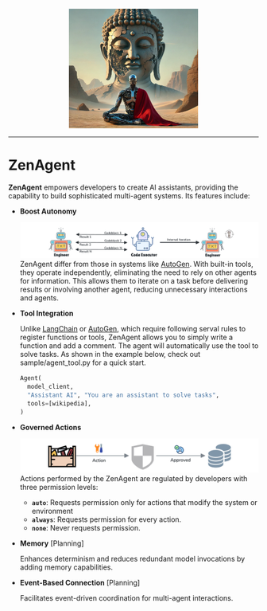 <p align="center">
  <img src="./asset/zen-agent.png" width="260", height="240" />
</p>

---

# ZenAgent

**ZenAgent** empowers developers to create AI assistants, providing the capability to build sophisticated multi-agent systems. Its features include:

- **Boost Autonomy**

  ![alt text](./asset/autonomy.png)
  ZenAgent differ from those in systems like [AutoGen](https://microsoft.github.io/autogen/0.2/). With built-in tools, they operate independently, eliminating the need to rely on other agents for information. This allows them to iterate on a task before delivering results or involving another agent, reducing unnecessary interactions and agents.

- **Tool Integration**

  Unlike [LangChain](https://python.langchain.com/docs/how_to/custom_tools/) or [AutoGen](https://microsoft.github.io/autogen/0.2/docs/tutorial/tool-use/), which require following serval rules to register functions or tools, ZenAgent allows you to simply write a function and add a comment. The agent will automatically use the tool to solve tasks. As shown in the example below, check out sample/agent_tool.py for a quick start.

  ```python
  Agent(
    model_client,
    "Assistant AI", "You are an assistant to solve tasks",
    tools=[wikipedia],
  )
  ```

- **Governed Actions**

  ![governed action](./asset/action.png)
  Actions performed by the ZenAgent are regulated by developers with three permission levels:  
  - **`auto`**: Requests permission only for actions that modify the system or environment
  - **`always`**: Requests permission for every action.  
  - **`none`**: Never requests permission.  

- **Memory** [Planning]  

  Enhances determinism and reduces redundant model invocations by adding memory capabilities.

- **Event-Based Connection** [Planning]

  Facilitates event-driven coordination for multi-agent interactions.
